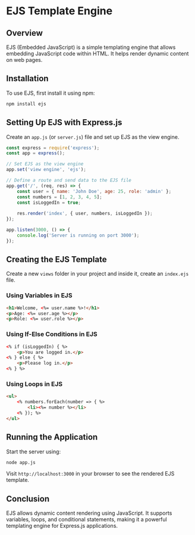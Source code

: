 # EJS Template Engine

## Overview
EJS (Embedded JavaScript) is a simple templating engine that allows embedding JavaScript code within HTML. It helps render dynamic content on web pages.

## Installation
To use EJS, first install it using npm:

```sh
npm install ejs
```

## Setting Up EJS with Express.js

Create an `app.js` (or `server.js`) file and set up EJS as the view engine.

```javascript
const express = require('express');
const app = express();

// Set EJS as the view engine
app.set('view engine', 'ejs');

// Define a route and send data to the EJS file
app.get('/', (req, res) => {
    const user = { name: 'John Doe', age: 25, role: 'admin' };
    const numbers = [1, 2, 3, 4, 5];
    const isLoggedIn = true;
    
    res.render('index', { user, numbers, isLoggedIn });
});

app.listen(3000, () => {
    console.log('Server is running on port 3000');
});
```

## Creating the EJS Template
Create a new `views` folder in your project and inside it, create an `index.ejs` file.

### Using Variables in EJS
```html
<h1>Welcome, <%= user.name %>!</h1>
<p>Age: <%= user.age %></p>
<p>Role: <%= user.role %></p>
```

### Using If-Else Conditions in EJS
```html
<% if (isLoggedIn) { %>
    <p>You are logged in.</p>
<% } else { %>
    <p>Please log in.</p>
<% } %>
```

### Using Loops in EJS
```html
<ul>
    <% numbers.forEach(number => { %>
        <li><%= number %></li>
    <% }); %>
</ul>
```

## Running the Application
Start the server using:

```sh
node app.js
```

Visit `http://localhost:3000` in your browser to see the rendered EJS template.

## Conclusion
EJS allows dynamic content rendering using JavaScript. It supports variables, loops, and conditional statements, making it a powerful templating engine for Express.js applications.

